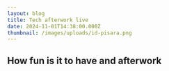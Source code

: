 ```yaml
---
layout: blog
title: Tech afterwork live
date: 2024-11-01T14:38:00.000Z
thumbnail: /images/uploads/id-pisara.png
---
```

## How fun is it to have and afterwork
